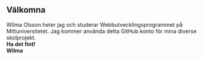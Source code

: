 ## Välkomna
Wilma Olsson heter jag och studerar Webbutvecklingsprogrammet på Mittuniversitetet. 
Jag kommer använda detta GitHub konto för mina diverse skolprojekt.  
__Ha det fint!__  
__Wilma__
